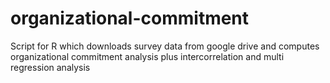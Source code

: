 # organizational-commitment
Script for R which downloads survey data from google drive and computes organizational commitment analysis plus intercorrelation and multi regression analysis
